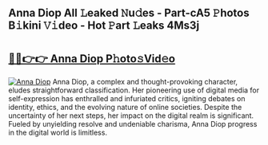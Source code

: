 ## Anna Diop All 𝙻eaked 𝙽u𝚍es - Part-cA5 𝙿hotos B𝚒kini 𝚅𝚒deo - Hot 𝙿art 𝙻eaks 4Ms3j

# <h2><a href="http://ld3gkl.urlbe.top/?page=Anna+Diop">🔗🔗👉👉 Anna Diop P𝚑oto𝚜Vid𝚎o</a></h2>

[![Anna Diop](https://i.imgur.com/eBuTRDB.gif)](http://ld3gkl.urlbe.top/?page=Anna+Diop)
Anna Diop, a complex and thought-provoking character, eludes straightforward classification. Her pioneering use of digital media for self-expression has enthralled and infuriated critics, igniting debates on identity, ethics, and the evolving nature of online societies. Despite the uncertainty of her next steps, her impact on the digital realm is significant. Fueled by unyielding resolve and undeniable charisma, Anna Diop progress in the digital world is limitless.
